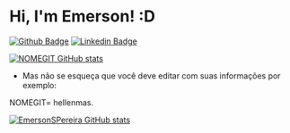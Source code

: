 # Hi, I'm Emerson! :D

[![Github Badge](https://img.shields.io/badge/-Github-000?style=flat-square&logo=Github&logoColor=white&link=https://github.com/EmersonSPereira)](https://github.com/EmersonSPereira)
[![Linkedin Badge](https://img.shields.io/badge/-LinkedIn-blue?style=flat-square&logo=Linkedin&logoColor=white&link=https://www.linkedin.com/in/emersonsousapereira/)](https://www.linkedin.com/in/emersonsousapereira/)


[![NOMEGIT GitHub stats](https://github-readme-stats.vercel.app/api?username=EmersonSPereira)](https://github.com/EmersonSPereira/github-readme-stats)

- Mas não se esqueça que você deve editar com suas informações por exemplo:

NOMEGIT= hellenmas. 

[![EmersonSPereira GitHub stats](https://github-readme-stats.vercel.app/api?username=EmersonSPereira)](https://github.com/hellenmas/github-readme-stats)
